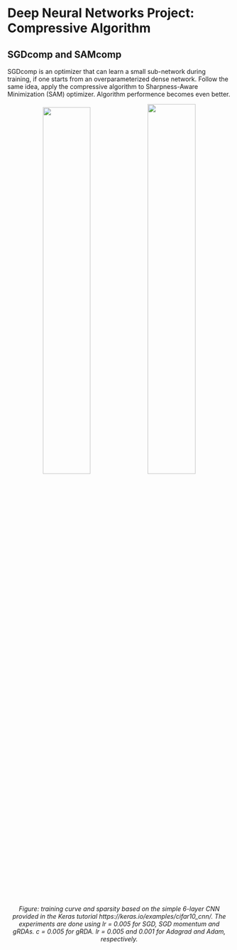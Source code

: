 # Deep Neural Networks Project: Compressive Algorithm 

## SGDcomp and SAMcomp 
SGDcomp is an optimizer that can learn a small sub-network during training, if one starts from an overparameterized dense network. Follow the same idea, apply the compressive algorithm to Sharpness-Aware Minimization (SAM) optimizer. Algorithm performence becomes even better.

<p align="center">
<img src="https://user-images.githubusercontent.com/32427262/187322768-b04b988a-96be-4fa5-bcde-59293434008c.png" width=46%/> <img src="https://user-images.githubusercontent.com/32427262/187322783-49da7f69-f821-42a1-9056-f18be6b13dfa.png" width=46.2%/>
<br>
<em> Figure: training curve and sparsity based on the simple 6-layer CNN provided in the Keras tutorial https://keras.io/examples/cifar10_cnn/. The experiments are done using lr = 0.005 for SGD, SGD momentum and gRDAs. c = 0.005 for gRDA. lr = 0.005 and 0.001 for Adagrad and Adam, respectively. </em>
</p>
